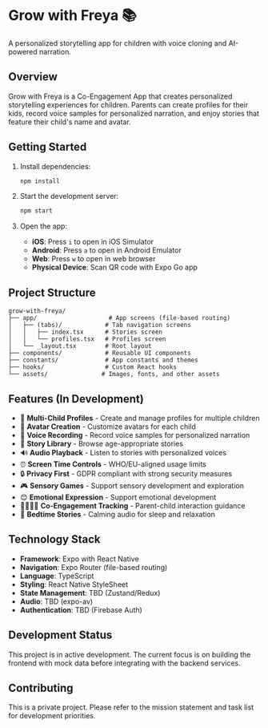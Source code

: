 # Grow with Freya 📚

A personalized storytelling app for children with voice cloning and AI-powered narration.

## Overview

Grow with Freya is a Co-Engagement App that creates personalized storytelling experiences for children. Parents can create profiles for their kids, record voice samples for personalized narration, and enjoy stories that feature their child's name and avatar.

## Getting Started

1. Install dependencies:
   ```bash
   npm install
   ```

2. Start the development server:
   ```bash
   npm start
   ```

3. Open the app:
   - **iOS**: Press `i` to open in iOS Simulator
   - **Android**: Press `a` to open in Android Emulator
   - **Web**: Press `w` to open in web browser
   - **Physical Device**: Scan QR code with Expo Go app

## Project Structure

```
grow-with-freya/
├── app/                    # App screens (file-based routing)
│   ├── (tabs)/            # Tab navigation screens
│   │   ├── index.tsx      # Stories screen
│   │   └── profiles.tsx   # Profiles screen
│   └── _layout.tsx        # Root layout
├── components/            # Reusable UI components
├── constants/             # App constants and themes
├── hooks/                 # Custom React hooks
└── assets/               # Images, fonts, and other assets
```

## Features (In Development)

- 👶 **Multi-Child Profiles** - Create and manage profiles for multiple children
- 🎨 **Avatar Creation** - Customize avatars for each child
- 🎤 **Voice Recording** - Record voice samples for personalized narration
- 📖 **Story Library** - Browse age-appropriate stories
- 🔊 **Audio Playback** - Listen to stories with personalized voices
- ⏰ **Screen Time Controls** - WHO/EU-aligned usage limits
- 🔒 **Privacy First** - GDPR compliant with strong security measures
- 🎮 **Sensory Games** - Support sensory development and exploration
- 😊 **Emotional Expression** - Support emotional development
- 👨‍👩‍👧‍👦 **Co-Engagement Tracking** - Parent-child interaction guidance
- 🌙 **Bedtime Stories** - Calming audio for sleep and relaxation

## Technology Stack

- **Framework**: Expo with React Native
- **Navigation**: Expo Router (file-based routing)
- **Language**: TypeScript
- **Styling**: React Native StyleSheet
- **State Management**: TBD (Zustand/Redux)
- **Audio**: TBD (expo-av)
- **Authentication**: TBD (Firebase Auth)

## Development Status

This project is in active development. The current focus is on building the frontend with mock data before integrating with the backend services.

## Contributing

This is a private project. Please refer to the mission statement and task list for development priorities.

